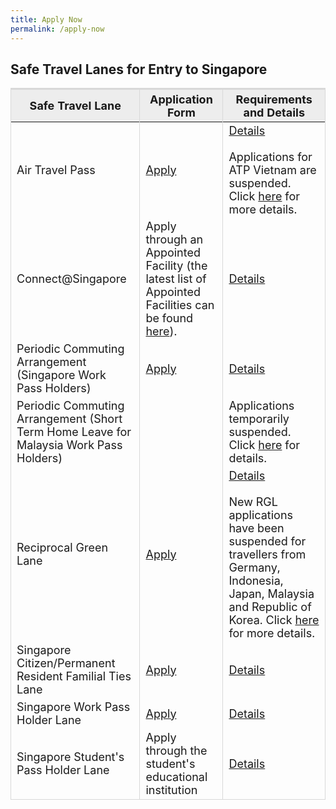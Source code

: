```yaml
---
title: Apply Now
permalink: /apply-now
---
```


## Safe Travel Lanes for Entry to Singapore

<table>
  <thead>
    <th style="margin-top:0px; margin-bottom:0px; font-size:18px; border-top:3px solid #D8D8D8; border-left:1px solid #D8D8D8; border-right:1px solid #D8D8D8; background-color:#EDEDED">Safe Travel Lane </th>
    <th style="margin-top:0px; margin-bottom:0px; font-size:18px;border-top:3px solid #D8D8D8; border-left:1px solid #D8D8D8; border-right:1px solid #D8D8D8; background-color:#EDEDED">Application Form</th>
    <th style="margin-top:0px; margin-bottom:0px; font-size:18px; border-top:3px solid #D8D8D8; border-left:1px solid #D8D8D8; border-right:1px solid #D8D8D8; background-color:#EDEDED">Requirements and Details</th>
  </thead>
  <tbody>
    <tr>
      <td style="margin-top:0px; margin-bottom:0px; font-size:18px;border-left:1px solid #D8D8D8; border-right:1px solid #D8D8D8;">Air Travel Pass</td>
      <td style="margin-top:0px; margin-bottom:0px; font-size:18px;border-right:1px solid #D8D8D8;"><a href="https://go.gov.sg/atpsg">Apply</a></td>
      <td style="margin-top:0px; margin-bottom:0px; font-size:18px;border-right:1px solid #D8D8D8;"><a href="/atp/overview">Details</a><br><br>Applications for ATP Vietnam are suspended. Click <a href="/vietnam/atp/notice">here</a> for more details.</td>
    </tr>
    <tr>
      <td style="margin-top:0px; margin-bottom:0px; font-size:18px;border-left:1px solid #D8D8D8; border-right:1px solid #D8D8D8;">Connect@Singapore</td>
      <td style="margin-top:0px; margin-bottom:0px; font-size:18px;border-right:1px solid #D8D8D8;">Apply through an Appointed Facility (the latest list of Appointed Facilities can be found <a href="https://www.stb.gov.sg/content/stb/en/home-pages/connect-singapore-pilot.html">here</a>).</td>
      <td style="margin-top:0px; margin-bottom:0px; font-size:18px;border-right:1px solid #D8D8D8;"><a href="https://safetravel.ica.gov.sg/connectsg/requirements-and-process">Details</a>
    </tr>
      <tr>
      <td style="margin-top:0px; margin-bottom:0px; font-size:18px;border-left:1px solid #D8D8D8; border-right:1px solid #D8D8D8;">Periodic Commuting Arrangement (Singapore Work Pass Holders)</td>
      <td style="margin-top:0px; margin-bottom:0px; font-size:18px;border-right:1px solid #D8D8D8;"><a href="https://eservices.ica.gov.sg/STO">Apply</a></td>
      <td style="margin-top:0px; margin-bottom:0px; font-size:18px;border-right:1px solid #D8D8D8;"><a href="/pca/requirements-and-process">Details</a></td>
    </tr>
      <tr>
      <td style="margin-top:0px; margin-bottom:0px; font-size:18px;border-left:1px solid #D8D8D8; border-right:1px solid #D8D8D8;">Periodic Commuting Arrangement (Short Term Home Leave for Malaysia Work Pass Holders)</td>
      <td style="margin-top:0px; margin-bottom:0px; font-size:18px;border-right:1px solid #D8D8D8;">&nbsp;</td>
      <td style="margin-top:0px; margin-bottom:0px; font-size:18px;border-right:1px solid #D8D8D8;">Applications temporarily suspended. Click <a href="/pca/scpr-requirement-and-process">here</a> for details.</td>
    </tr>
      <tr>
      <td style="margin-top:0px; margin-bottom:0px; font-size:18px;border-left:1px solid #D8D8D8; border-right:1px solid #D8D8D8;">Reciprocal Green Lane</td>
      <td style="margin-top:0px; margin-bottom:0px; font-size:18px;border-right:1px solid #D8D8D8;"><a href="https://eservices.ica.gov.sg/STO">Apply</a></td>
      <td style="margin-top:0px; margin-bottom:0px; font-size:18px;border-right:1px solid #D8D8D8;"><a href="/rgl/overview">Details</a><br><br>New RGL applications have been suspended for travellers from Germany, Indonesia, Japan, Malaysia and Republic of Korea. Click <a href="/rgl/overview">here</a> for more details.</td>
    </tr>
      <tr>
      <td style="margin-top:0px; margin-bottom:0px; font-size:18px;border-left:1px solid #D8D8D8; border-right:1px solid #D8D8D8;">Singapore Citizen/Permanent Resident Familial Ties Lane</td>
      <td style="margin-top:0px; margin-bottom:0px; font-size:18px;border-right:1px solid #D8D8D8;"><a href="https://eservices.ica.gov.sg/STO/">Apply</a></td>
      <td style="margin-top:0px; margin-bottom:0px; font-size:18px;border-right:1px solid #D8D8D8;"><a href="/scpr-familial-ties-lane/requirements-and-process">Details</a></td>
    </tr>
      <tr>
      <td style="margin-top:0px; margin-bottom:0px; font-size:18px;border-left:1px solid #D8D8D8; border-right:1px solid #D8D8D8;">Singapore Work Pass Holder Lane</td>
      <td style="margin-top:0px; margin-bottom:0px; font-size:18px;border-right:1px solid #D8D8D8;"><a href="https://www.mom.gov.sg/covid-19/requirements-to-bring-pass-holders-into-singapore">Apply</a></td>
      <td style="margin-top:0px; margin-bottom:0px; font-size:18px;border-right:1px solid #D8D8D8;"><a href="/wphl/requirements-and-process">Details</a></td>
    </tr>
       <tr>
      <td style="margin-top:0px; margin-bottom:0px; font-size:18px;border-left:1px solid #D8D8D8; border-right:1px solid #D8D8D8;border-bottom:1px solid #D8D8D8;">Singapore Student's Pass Holder Lane</td>
      <td style="margin-top:0px; margin-bottom:0px; font-size:18px;border-right:1px solid #D8D8D8;border-bottom:1px solid #D8D8D8;">Apply through the student's educational institution</td>
      <td style="margin-top:0px; margin-bottom:0px; font-size:18px;border-right:1px solid #D8D8D8;border-bottom:1px solid #D8D8D8;"><a href="/stpl/requirements-and-process">Details</a></td>
    </tr>
  </tbody>
  </table>


